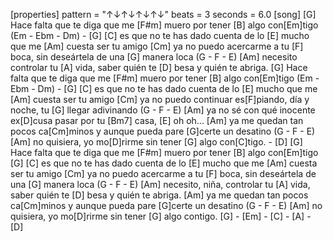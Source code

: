 [properties]
pattern = "↑↓↑↓↑↓↑↓"
beats = 3
seconds = 6.0
[song]
[G] Hace falta que te diga que me [F#m] muero por tener 
[B] algo con[Em]tigo (Em - Ebm - Dm) - [G]
[C] es que no te has dado cuenta de lo [E] mucho que me 
[Am] cuesta ser tu amigo
[Cm] ya no puedo acercarme a tu [F] boca, sin deseártela de una 
[G] manera loca (G - F - E)
[Am] necesito controlar tu [A] vida, saber quién te 
[D] besa y quién te abriga.
[G] Hace falta que te diga que me [F#m] muero por tener 
[B] algo con[Em]tigo (Em - Ebm - Dm) - [G]
[C] es que no te has dado cuenta de lo [E] mucho que me 
[Am] cuesta ser tu amigo
[Cm] ya no puedo continuar es[F]piando, día y noche, tu 
[G] llegar adivinando (G - F - E)
[Am] ya no sé con qué inocente ex[D]cusa pasar por tu 
[Bm7] casa, [E] oh oh...
[Am] ya me quedan tan pocos ca[Cm]minos y aunque pueda pare
[G]certe un desatino (G - F - E)
[Am] no quisiera, yo mo[D]rirme sin tener 
[G] algo con[C]tigo. - [D]
[G] Hace falta que te diga que me [F#m] muero por tener 
[B] algo con[Em]tigo [G]
[C] es que no te has dado cuenta de lo [E] mucho que me 
[Am] cuesta ser tu amigo
[Cm] ya no puedo acercarme a tu [F] boca, sin deseártela de una 
[G] manera loca (G - F - E)
[Am] necesito, niña, controlar tu [A] vida, saber quién te 
[D] besa y quién te abriga.
[Am] ya me quedan tan pocos ca[Cm]minos y aunque pueda pare
[G]certe un desatino (G - F - E)
[Am] no quisiera, yo mo[D]rirme sin tener 
[G] algo contigo.
[G] - [Em] - [C] - [A] - [D]